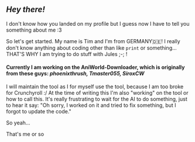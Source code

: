 ## *Hey there!*
I don't know how you landed on my profile but I guess now I have to tell you something about me :3

So let's get started. My name is Tim and I'm from GERMANY🇩🇪!
I really don't know anything about coding other than like ``print`` or something...
THAT'S WHY I am trying to do stuff with Jules ;-; !

#### Currently I am working on the AniWorld-Downloader, which is originally from these guys: *phoenixthrush, Tmaster055, SiroxCW*
I will maintain the tool as I for myself use the tool, because I am too broke for Crunchyroll :/
At the time of writing this I'm also "working" on the tool or how to call this. It's really frustrating to wait for the AI to do something, just to hear it say: "Oh sorry, I worked on it and tried to fix something, but I forgot to update the code."

So yeah...

That's me or so

